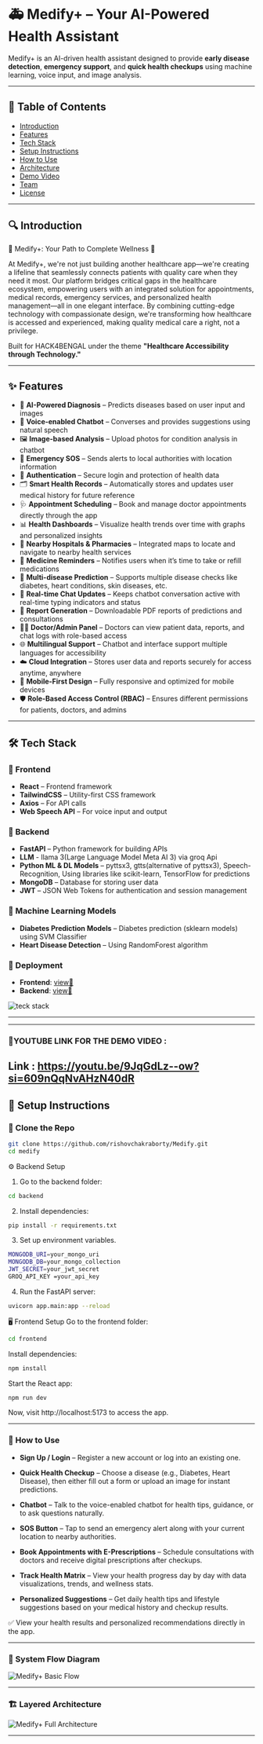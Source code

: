 # 🚑 Medify+ – Your AI-Powered Health Assistant

Medify+ is an AI-driven health assistant designed to provide **early disease detection**, **emergency support**, and **quick health checkups** using machine learning, voice input, and image analysis.

---

## 📌 Table of Contents
- [Introduction](#introduction)
- [Features](#features)
- [Tech Stack](#tech-stack)
- [Setup Instructions](#setup-instructions)
- [How to Use](#how-to-use)
- [Architecture](#architecture)
- [Demo Video](#demo-video)
- [Team](#team)
- [License](#license)

---

## 🔍 Introduction

🌟 Medify+: Your Path to Complete Wellness 🌟

At Medify+, we're not just building another healthcare app—we're creating a lifeline that seamlessly connects patients with quality care when they need it most. Our platform bridges critical gaps in the healthcare ecosystem, empowering users with an integrated solution for appointments, medical records, emergency services, and personalized health management—all in one elegant interface. By combining cutting-edge technology with compassionate design, we're transforming how healthcare is accessed and experienced, making quality medical care a right, not a privilege.

Built for HACK4BENGAL under the theme **"Healthcare Accessibility through Technology."**

---

## ✨ Features

- 🧠 **AI-Powered Diagnosis** – Predicts diseases based on user input and images  
- 🎤 **Voice-enabled Chatbot** – Converses and provides suggestions using natural speech  
- 🖼️ **Image-based Analysis** – Upload photos for condition analysis in chatbot  
- 📍 **Emergency SOS** – Sends alerts to local authorities with location information  
- 🔐 **Authentication** – Secure login and protection of health data  
- 🗂️ **Smart Health Records** – Automatically stores and updates user medical history for future reference  
- 🩺 **Appointment Scheduling** – Book and manage doctor appointments directly through the app  
- 📊 **Health Dashboards** – Visualize health trends over time with graphs and personalized insights  
- 📍 **Nearby Hospitals & Pharmacies** – Integrated maps to locate and navigate to nearby health services  
- 💊 **Medicine Reminders** – Notifies users when it’s time to take or refill medications  
- 🧬 **Multi-disease Prediction** – Supports multiple disease checks like diabetes, heart conditions, skin diseases, etc.  
- 🔁 **Real-time Chat Updates** – Keeps chatbot conversation active with real-time typing indicators and status  
- 🧾 **Report Generation** – Downloadable PDF reports of predictions and consultations  
- 👨‍⚕️ **Doctor/Admin Panel** – Doctors can view patient data, reports, and chat logs with role-based access  
- 🌐 **Multilingual Support** – Chatbot and interface support multiple languages for accessibility  
- ☁️ **Cloud Integration** – Stores user data and reports securely for access anytime, anywhere  
- 📱 **Mobile-First Design** – Fully responsive and optimized for mobile devices   
- 🛡️ **Role-Based Access Control (RBAC)** – Ensures different permissions for patients, doctors, and admins  
  

---

## 🛠️ Tech Stack

### 🔹 Frontend
- **React** – Frontend framework
- **TailwindCSS** – Utility-first CSS framework
- **Axios** – For API calls
- **Web Speech API** – For voice input and output

### 🔹 Backend
- **FastAPI** – Python framework for building APIs
- **LLM** - llama 3(Large Language Model Meta AI 3) via groq Api
- **Python ML & DL Models** – pyttsx3, gtts(alternative of pyttsx3), Speech-Recognition, Using libraries like scikit-learn, TensorFlow for predictions
- **MongoDB** – Database for storing user data
- **JWT** – JSON Web Tokens for authentication and session management

### 🔹 Machine Learning Models
- **Diabetes Prediction Models** – Diabetes prediction (sklearn models) using SVM Classifier
- **Heart Disease Detection** – Using RandomForest algorithm

### 🔹 Deployment
- **Frontend**: [view🔗](https://medify-three-opal.vercel.app/)
- **Backend**: [view🔗](https://arogyamarg-hack4bengal-25.onrender.com/)

![teck stack](./frontend/public/teck_stack.png)


---

---
### 🔹YOUTUBE LINK FOR THE DEMO VIDEO : 
**Link** : https://youtu.be/9JqGdLz--ow?si=609nQqNvAHzN40dR
---

## 🧰 Setup Instructions

### 🔗 Clone the Repo

```bash
git clone https://github.com/rishovchakraborty/Medify.git
cd medify
```
⚙️ Backend Setup
1. Go to the backend folder:
```bash
cd backend
```
2. Install dependencies:
```bash
pip install -r requirements.txt
```
3. Set up environment variables.
```bash
MONGODB_URI=your_mongo_uri
MONGODB_DB=your_mongo_collection
JWT_SECRET=your_jwt_secret
GROQ_API_KEY =your_api_key
```
4. Run the FastAPI server:
```bash
uvicorn app.main:app --reload
```
🖥️ Frontend Setup
Go to the frontend folder:

```bash
cd frontend
```
Install dependencies:

```bash
npm install
```
Start the React app:

```bash
npm run dev
```
Now, visit http://localhost:5173 to access the app.

---

### 🧪 How to Use

- **Sign Up / Login** – Register a new account or log into an existing one.

- **Quick Health Checkup** – Choose a disease (e.g., Diabetes, Heart Disease), then either fill out a form or upload an image for instant predictions.

- **Chatbot** – Talk to the voice-enabled chatbot for health tips, guidance, or to ask questions naturally.

- **SOS Button** – Tap to send an emergency alert along with your current location to nearby authorities.

- **Book Appointments with E-Prescriptions** – Schedule consultations with doctors and receive digital prescriptions after checkups.

- **Track Health Matrix** – View your health progress day by day with data visualizations, trends, and wellness stats.

- **Personalized Suggestions** – Get daily health tips and lifestyle suggestions based on your medical history and checkup results.

✅ View your health results and personalized recommendations directly in the app.

---

### 🔧 System Flow Diagram

![Medify+ Basic Flow](./frontend/public/dataflow.png)

---

### 🏗️ Layered Architecture

![Medify+ Full Architecture](./frontend/public/dataflowr.png)

---

